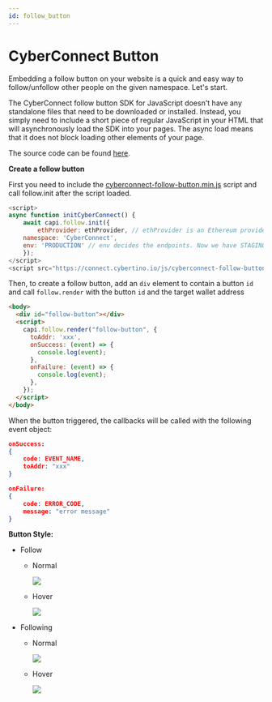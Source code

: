 ```yaml
---
id: follow_button
---
```


# CyberConnect Button

Embedding a follow button on your website is a quick and easy way to follow/unfollow other people on the given namespace. Let's start.

The CyberConnect follow button SDK for JavaScript doesn't have any standalone files that need to be downloaded or installed. Instead, you simply need to include a short piece of regular JavaScript in your HTML that will asynchronously load the SDK into your pages. The async load means that it does not block loading other elements of your page.

The source code can be found [here](https://github.com/cyberconnecthq/follow-button).

**Create a follow button**

First you need to include the [cyberconnect-follow-button.min.js](https://connect.cybertino.io/js/cyberconnect-follow-button.min.js) script and call follow.init after the script loaded.

```js
<script>
async function initCyberConnect() {
    await capi.follow.init({
        ethProvider: ethProvider, // ethProvider is an Ethereum provider
	namespace: 'CyberConnect',
	env: 'PRODUCTION' // env decides the endpoints. Now we have STAGING and PRODUCTION. The default value is PRODUCTION
    });
</script>
<script src="https://connect.cybertino.io/js/cyberconnect-follow-button.min.js" defer onload="initCyberConnect"></script>
```



Then, to create a follow button, add an `div` element to contain a button `id` and call `follow.render` with the button `id` and the target wallet address

```html
<body>
  <div id="follow-button"></div>
  <script>
    capi.follow.render("follow-button", {
      toAddr: 'xxx',
      onSuccess: (event) => {
        console.log(event);
      },
      onFailure: (event) => {
        console.log(event);
      },
    });
  </script>
</body>
```

When the button triggered, the callbacks will be called with the following event object:

```json
onSuccess:
{
    code: EVENT_NAME,
    toAddr: "xxx"
}

onFailure:
{
    code: ERROR_CODE,
    message: "error message"
}
```

**Button Style:**
* Follow
  * Normal

    ![](https://user-images.githubusercontent.com/17503721/143494393-d397246e-0901-4026-aa8a-666515ad6cc5.png)
  * Hover

    ![](https://user-images.githubusercontent.com/17503721/143494572-598b1e0a-9c76-4f61-83d0-f25e589ef66e.png)
* Following
  * Normal

    ![](https://user-images.githubusercontent.com/17503721/143494432-3206ef20-9e1f-49d9-a27c-104044d6cd52.png)
  * Hover

    ![](https://user-images.githubusercontent.com/17503721/143494445-8ac2abdc-9725-4921-a236-52655f52a54a.png)
